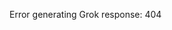 <!-- 
Generated by: grok
Prompt type: sources
Generated at: 2025-06-06T23:45:54.568305
-->

Error generating Grok response: 404